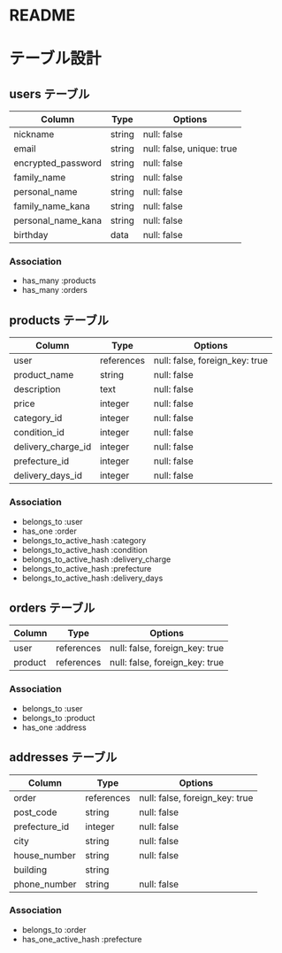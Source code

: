 # README

# テーブル設計

## users テーブル

| Column             | Type   | Options                   |
|--------------------|--------|---------------------------|
| nickname           | string | null: false               |
| email              | string | null: false, unique: true |
| encrypted_password | string | null: false               |
| family_name        | string | null: false               |
| personal_name      | string | null: false               |
| family_name_kana   | string | null: false               |
| personal_name_kana | string | null: false               |
| birthday           | data   | null: false               |

### Association

- has_many :products
- has_many :orders

## products テーブル

| Column             | Type       | Options                        |
|--------------------|------------|--------------------------------|
| user               | references | null: false, foreign_key: true |
| product_name       | string     | null: false                    |
| description        | text       | null: false                    |
| price              | integer    | null: false                    |
| category_id        | integer    | null: false                    |
| condition_id       | integer    | null: false                    |
| delivery_charge_id | integer    | null: false                    |
| prefecture_id      | integer    | null: false                    |
| delivery_days_id   | integer    | null: false                    |


### Association

- belongs_to :user
- has_one :order
- belongs_to_active_hash :category
- belongs_to_active_hash :condition
- belongs_to_active_hash :delivery_charge
- belongs_to_active_hash :prefecture
- belongs_to_active_hash :delivery_days

## orders テーブル

| Column   | Type       | Options                        |
|----------|------------|--------------------------------|
| user     | references | null: false, foreign_key: true |
| product  | references | null: false, foreign_key: true |

### Association

- belongs_to :user
- belongs_to :product
- has_one :address

## addresses テーブル

| Column        | Type       | Options                        |
|---------------|------------|--------------------------------|
| order         | references | null: false, foreign_key: true |
| post_code     | string     | null: false                    |
| prefecture_id | integer    | null: false                    |
| city          | string     | null: false                    |
| house_number  | string     | null: false                    |
| building      | string     |                                |
| phone_number  | string     | null: false                    |

### Association

- belongs_to :order
- has_one_active_hash :prefecture
